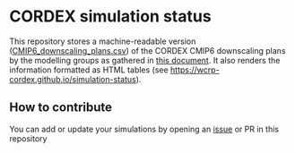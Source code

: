 CORDEX simulation status
========================
This repository stores a machine-readable version ([CMIP6_downscaling_plans.csv](./CMIP6_downscaling_plans.csv)) of the CORDEX CMIP6 downscaling plans by the modelling groups as gathered in [this document](https://docs.google.com/document/d/1Jy53yvB9SDOiWcwKRJc_HpWVgmjxZhy-qVviHl6ymDM/edit?usp=sharing). It also renders the information formatted as HTML tables (see https://wcrp-cordex.github.io/simulation-status).

How to contribute
-----------------
You can add or update your simulations by opening an [issue](https://github.com/WCRP-CORDEX/simulation-status/issues/new) or PR in this repository

